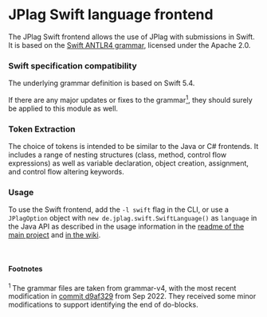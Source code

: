 # JPlag Swift language frontend

The JPlag Swift frontend allows the use of JPlag with submissions in Swift. <br>
It is based on the [Swift ANTLR4 grammar](https://github.com/antlr/grammars-v4/tree/master/swift/swift5), licensed under the Apache 2.0.

### Swift specification compatibility

The underlying grammar definition is based on Swift 5.4.

If there are any major updates or fixes to the grammar<a href="#footnote-1"><sup>1</sup></a>, they should surely be applied to this module as well. 


### Token Extraction

The choice of tokens is intended to be similar to the Java or C# frontends. It includes a range of nesting structures (class, method, control flow expressions) as well as variable declaration, object creation, assignment, and control flow altering keywords.

### Usage

To use the Swift frontend, add the `-l swift` flag in the CLI, or use a `JPlagOption` object with `new de.jplag.swift.SwiftLanguage()` as `language` in the Java API as described in the usage information in the [readme of the main project](https://github.com/jplag/JPlag#usage) and [in the wiki](https://github.com/jplag/JPlag/wiki/1.-How-to-Use-JPlag).

<br>

#### Footnotes
<section id="footnote-1"><sup>1 </sup>The grammar files are taken from grammar-v4, with the most recent modification in <a href="https://github.com/antlr/grammars-v4/tree/d9af329091f9888ffde70aa5cfe84f583b98751a/swift/swift5">commit d9af329</a> from Sep 2022.
They received some minor modifications to support identifying the end of do-blocks.</section>